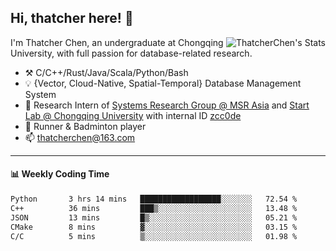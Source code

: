 ## Hi, thatcher here! :wave:

<img align="right" src="https://github-readme-stats.vercel.app/api?username=thatcherchen&title_color=333&text_color=777" alt="ThatcherChen's Stats" >

I'm Thatcher Chen, an undergraduate at Chongqing University, with full passion for database-related research.

- :hammer_and_pick:  C/C++/Rust/Java/Scala/Python/Bash
- :bulb:  {Vector, Cloud-Native, Spatial-Temporal} Database Management System
- :telescope:  Research Intern of [Systems Research Group @ MSR Asia](https://www.microsoft.com/en-us/research/group/systems-research-group-asia) and [Start Lab @ Chongqing University](https://github.com/Spatio-Temporal-Lab) with internal ID [zcc0de](https://github.com/zcc0de)
- :seedling:  Runner & Badminton player
- :mailbox: thatcherchen@163.com

---

#### :bar_chart: Weekly Coding Time

<!--START_SECTION:waka-->

```txt
Python       3 hrs 14 mins   ██████████████████░░░░░░░   72.54 %
C++          36 mins         ███▒░░░░░░░░░░░░░░░░░░░░░   13.48 %
JSON         13 mins         █▒░░░░░░░░░░░░░░░░░░░░░░░   05.21 %
CMake        8 mins          ▓░░░░░░░░░░░░░░░░░░░░░░░░   03.15 %
C/C          5 mins          ▒░░░░░░░░░░░░░░░░░░░░░░░░   01.98 %
```

<!--END_SECTION:waka-->
